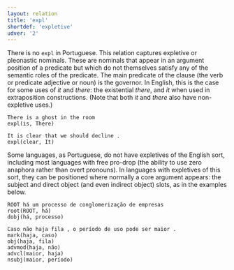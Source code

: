```yaml
---
layout: relation
title: 'expl'
shortdef: 'expletive'
udver: '2'
---
```


There is no `expl` in Portuguese.
This relation captures expletive or pleonastic nominals. These are nominals that appear in an argument
position of a predicate but which do not themselves satisfy any of the semantic roles of the predicate.
The main predicate of the clause (the verb or predicate adjective or noun) is the governor. In English,
this is the case for some uses of *it* and *there*: the existential *there*, and *it* when used in
extraposition constructions. (Note that both *it* and *there* also have non-expletive uses.)



~~~ sdparse
There is a ghost in the room
expl(is, There)
~~~


~~~ sdparse
It is clear that we should decline .
expl(clear, It)
~~~

Some languages, as Portuguese, do not have expletives of the English sort, including most languages
with free pro-drop (the ability to use zero anaphora rather than overt pronouns). In languages with
expletives of this sort, they can be positioned where normally a core argument appears: the subject
and direct object (and even indirect object) slots, as in the examples below.



~~~ sdparse
ROOT há um processo de conglomerização de empresas
root(ROOT, há)
dobj(há, processo)
~~~

~~~ sdparse
Caso não haja fila , o período de uso pode ser maior .
mark(haja, caso)
obj(haja, fila)
advmod(haja, não)
advcl(maior, haja)
nsubj(maior, período)
~~~

<!-- Interlanguage links updated Út 9. května 2023, 20:04:14 CEST -->
